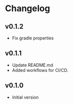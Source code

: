 # Changelog

## v0.1.2
- Fix gradle properties

## v0.1.1
- Update README.md
- Added workflows for CI/CD.

## v0.1.0
- Initial version